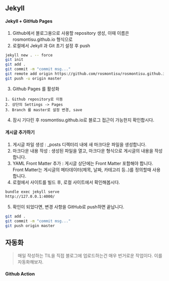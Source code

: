 ## Jekyll
#### Jekyll + GitHub Pages
1. Github에서 블로그용으로 사용할 repository 생성, 이때 이름은 rosmontisu.github.io 형식으로
2. 로컬에서 Jekyll 과 Git 초기 설정 후 push
```bash
jekyll new . -- force
git init
git add .
git commit -m "commit msg..."
git remote add origin https://github.com/rosmontisu/rosmontisu.github.io.git
git push -u origin master
```
3. Github Pages 를 활성화
```
1. Github repository로 이동
2. 상단의 Settings -> Pages
3. Branch 를 master로 설정 변경, save
```
4. 잠시 기다린 후 rosmontisu.github.io로 블로그 접근이 가능한지 확인합시다.
#### 게시글 추가하기
1. 게시글 파일 생성 : _posts 디렉터리 내에 새 마크다운 파일을 생성합니다.
2. 마크다운 내용 작성 : 생성된 파일을 열고, 마크다운 형식으로 게시글의 내용을 작성합니다. 
3. YAML Front Matter 추가 : 게시글 상단에는 Front Matter 포함해야 합니다. Front Matter는 게시글의 메타데이터(제목, 날짜, 카테고리 등..)를 정의할때 사용합니다.
4. 로컬에서 사이트를 빌드 후, 로컬 사이트에서 확인해봅시다.
```bash
bundle exec jekyll serve
http://127.0.0.1:4000/
```
5. 확인이 되었다면, 변경 사항을 GitHub로 push하면 끝납니다.
```bash
git add .
git commit -m "commit msg..."
git push origin master
```

## 자동화
> 매일 작성하는 TIL을 직접 블로그에 업로드하는건 매우 번거로운 작업이다. 이를 자동화해보자.
#### Github Action
